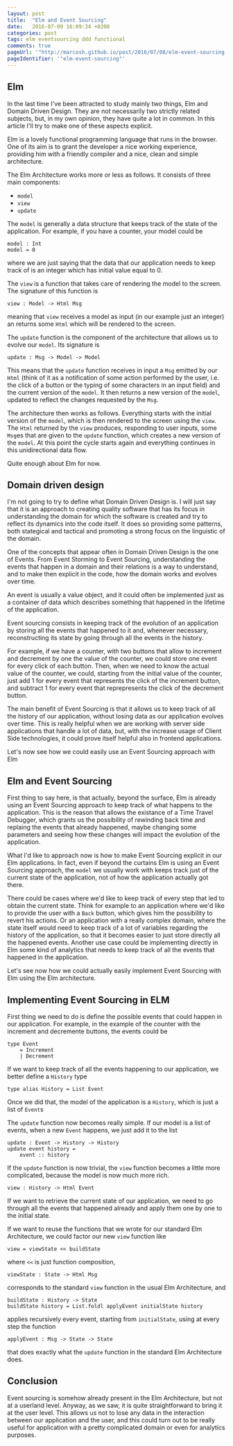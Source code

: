 ```yaml
---
layout: post
title:  "Elm and Event Sourcing"
date:   2016-07-09 16:09:34 +0200
categories: post
tags: elm eventsourcing ddd functional
comments: true
pageUrl: '"http://marcosh.github.io/post/2016/07/08/elm-event-sourcing.html"'
pageIdentifier: '"elm-event-sourcing"'
---
```


## Elm

In the last time I've been attracted to study mainly two things, Elm and Domain Driven Design. They are not necessarily two strictly related subjects, but, in my own opinion, they have quite a lot in common. In this article I'll try to make one of these aspects explicit.

Elm is a lovely functional programming language that runs in the browser. One of its aim is to grant the developer a nice working experience, providing him with a friendly compiler and a nice, clean and simple architecture.

The Elm Architecture works more or less as follows. It consists of three main components:

- `model`
- `view`
- `update`

The `model` is generally a data structure that keeps track of the state of the application. For example, if you have a counter, your model could be

    model : Int
    model = 0

where we are just saying that the data that our application needs to keep track of is an integer which has initial value equal to 0.

The `view` is a function that takes care of rendering the model to the screen. The signature of this function is

    view : Model -> Html Msg

meaning that `view` receives a model as input (in our example just an integer) an returns some `Html` which will be rendered to the screen.

The `update` function is the component of the architecture that allows us to evolve our `model`. Its signature is

    update : Msg -> Model -> Model

This means that the `update` function receives in input a `Msg` emitted by our `Html` (think of it as a notification of some action performed by the user, i.e. the click of a button or the typing of some characters in an input field) and the current version of the `model`. It then returns a new version of the `model`, updated to reflect the changes requested by the `Msg`.

The architecture then works as follows. Everything starts with the initial version of the `model`, which is then rendered to the screen using the `view`. The `Html` returned by the `view` produces, responding to user inputs, some `Msg`es that are given to the `update` function, which creates a new version of the `model`. At this point the cycle starts again and everything continues in this unidirectional data flow.

Quite enough about Elm for now.

## Domain driven design

I'm not going to try to define what Domain Driven Design is. I will just say that it is an approach to creating quality software that has its focus in understanding the domain for which the software is created and try to reflect its dynamics into the code itself. It does so providing some patterns, both stategical and tactical and promoting a strong focus on the linguistic of the domain.

One of the concepts that appear often in Domain Driven Design is the one of Events. From Event Storming to Event Sourcing, understanding the events that happen in a domain and their relations is a way to understand, and to make then explicit in the code, how the domain works and evolves over time.

An event is usually a value object, and it could often be implemented just as a container of data which describes something that happened in the lifetime of the application.

Event sourcing consists in keeping track of the evolution of an application by storing all the events that happened to it and, whenever necessary, reconstructing its state by going through all the events in the history.

For example, if we have a counter, with two buttons that allow to increment and decrement by one the value of the counter, we could store one event for every click of each button. Then, when we need to know the actual value of the counter, we could, starting from the initial value of the counter, just add 1 for every event that represents the click of the increment button, and subtract 1 for every event that reprepresents the click of the decrement button.

The main benefit of Event Sourcing is that it allows us to keep track of all the history of our application, without losing data as our application evolves over time. This is really helpful when we are working with server side applications that handle a lot of data, but, with the increase usage of Client Side technologies, it could prove itself helpful also in frontend applications.

Let's now see how we could easily use an Event Sourcing approach with Elm

## Elm and Event Sourcing

First thing to say here, is that actually, beyond the surface, Elm is already using an Event Sourcing approach to keep track of what happens to the application. This is the reason that allows the existance of a Time Travel Debugger, which grants us the possibility of rewinding back time and replaing the events that already happened, maybe changing some parameters and seeing how these changes will impact the evolution of the application.

What I'd like to approach now is how to make Event Sourcing explicit in our Elm applications. In fact, even if beyond the curtains Elm is using an Event Sourcing approach, the `model` we usually work with keeps track just of the current state of the application, not of how the application actually got there.

There could be cases where we'd like to keep track of every step that led to obtain the current state. Think for example to an application where we'd like to provide the user with a `Back` button, which gives him the possibility to revert his actions. Or an application with a really complex domain, where the state itself would need to keep track of a lot of variables regarding the history of the application, so that it becomes easier to just store directly all the happened events. Another use case could be implementing directly in Elm some kind of analytics that needs to keep track of all the events that happened in the application.

Let's see now how we could actually easily implement Event Sourcing with Elm using the Elm architecture.


## Implementing Event Sourcing in ELM

First thing we need to do is define the possible events that could happen in our application. For example, in the example of the counter with the increment and decremente buttons, the events could be

    type Event
        = Increment
        | Decrement

If we want to keep track of all the events happening to our application, we better define a `History` type

    type alias History = List Event

Once we did that, the model of the application is a `History`, which is just a list of `Event`s

The `update` function now becomes really simple. If our model is a list of events, when a new `Event` happens, we just add it to the list

    update : Event -> History -> History
    update event history =
        event :: history

If the `update` function is now trivial, the `view` function becomes a little more complicated, because the model is now much more rich.

    view : History -> Html Event

If we want to retrieve the current state  of our application, we need to go through all the events that happened already and apply them one by one to the initial state.

If we want to reuse the functions that we wrote for our standard Elm Architecture, we could factor our new `view` function like

    view = viewState << buildState

where `<<` is just function composition,

    viewState : State -> Html Msg

corresponds to the standard `view` function in the usual Elm Architecture, and

    buildState : History -> State
    buildState history = List.foldl applyEvent initialState history

applies recursively every event, starting from `initialState`, using at every step the function

    applyEvent : Msg -> State -> State

that does exactly what the `update` function in the standard Elm Architecture does.

## Conclusion

Event sourcing is somehow already present in the Elm Architecture, but not at a userland level. Anyway, as we saw, it is quite straightforward to bring it at the user level.
This allows us not to lose any data in the interaction between our application and the user, and this could turn out to be really useful for application with a pretty complicated domain or even for analytics purposes.